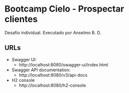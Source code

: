 # Bootcamp Cielo - Prospectar clientes

Desafio individual.
Executado por Anselmo B. D.

## URLs

- Swagger UI:
  - http://localhost:8080/swagger-ui/index.html
- Swagger API documentation:
  - http://localhost:8080/v3/api-docs
- H2 console
  - http://localhost:8080/h2-console
